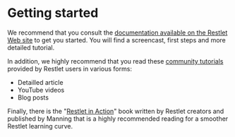 Getting started
===============

We recommend that you consult the [documentation available on the
Restlet Web
site](http://web.archive.org/web/20111104015154/http://www.restlet.org/documentation/1.1/)
to get you started. You will find a screencast, first steps and more
detailed tutorial.

In addition, we highly recommend that you read these [community
tutorials](http://web.archive.org/web/20111104015154/http://wiki.restlet.org/community/167-restlet.html)
provided by Restlet users in various forms:

-   Detailled article
-   YouTube videos
-   Blog posts

Finally, there is the "[Restlet in
Action](http://web.archive.org/web/20111104015154/http://www.manning.com/affiliate/idevaffiliate.php?id=1121_217)"
book written by Restlet creators and published by Manning that is a
highly recommended reading for a smoother Restlet learning curve.

